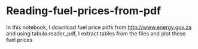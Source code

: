 # Reading-fuel-prices-from-pdf

In this notebook, I download fuel price pdfs from http://www.energy.gov.za and using tabula reader_pdf, I extract tables from the files and plot these fuel prices
